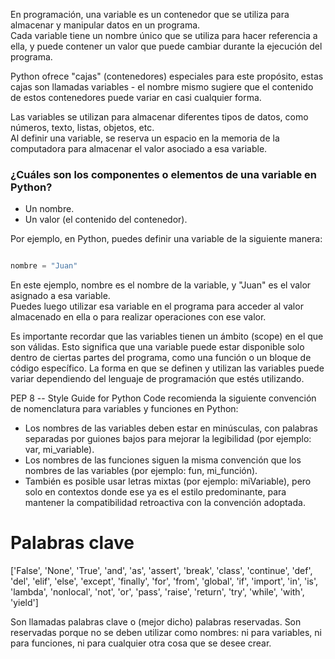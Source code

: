 En programación, una variable es un contenedor que se utiliza para almacenar y manipular datos en un programa.   
Cada variable tiene un nombre único que se utiliza para hacer referencia a ella, y puede contener un valor que puede cambiar durante la ejecución del programa.  

 Python ofrece "cajas" (contenedores) especiales para este propósito, estas cajas son llamadas variables - el nombre mismo sugiere que el contenido de estos contenedores puede variar en casi cualquier forma.

Las variables se utilizan para almacenar diferentes tipos de datos, como números, texto, listas, objetos, etc.  
Al definir una variable, se reserva un espacio en la memoria de la computadora para almacenar el valor asociado a esa variable.

### ¿Cuáles son los componentes o elementos de una variable en Python?

* Un nombre.
* Un valor (el contenido del contenedor).

Por ejemplo, en Python, puedes definir una variable de la siguiente manera:

```python 

nombre = "Juan"

``` 

En este ejemplo, nombre es el nombre de la variable, y "Juan" es el valor asignado a esa variable.   
Puedes luego utilizar esa variable en el programa para acceder al valor almacenado en ella o para realizar operaciones con ese valor.

Es importante recordar que las variables tienen un ámbito (scope) en el que son válidas. Esto significa que una variable puede estar disponible solo dentro de ciertas partes del programa, como una función o un bloque de código específico. La forma en que se definen y utilizan las variables puede variar dependiendo del lenguaje de programación que estés utilizando.

PEP 8 -- Style Guide for Python Code recomienda la siguiente convención de nomenclatura para variables y funciones en Python:

* Los nombres de las variables deben estar en minúsculas, con palabras separadas por guiones bajos para mejorar la legibilidad (por ejemplo: var, mi_variable).
* Los nombres de las funciones siguen la misma convención que los nombres de las variables (por ejemplo: fun, mi_función).
* También es posible usar letras mixtas (por ejemplo: miVariable), pero solo en contextos donde ese ya es el estilo predominante, para mantener la compatibilidad retroactiva con la convención adoptada.

# Palabras clave

['False', 'None', 'True', 'and', 'as', 'assert', 'break', 'class', 'continue', 'def', 'del', 'elif', 'else', 'except', 'finally', 'for', 'from', 'global', 'if', 'import', 'in', 'is', 'lambda', 'nonlocal', 'not', 'or', 'pass', 'raise', 'return', 'try', 'while', 'with', 'yield']

Son llamadas palabras clave o (mejor dicho) palabras reservadas. Son reservadas porque no se deben utilizar como nombres: ni para variables, ni para funciones, ni para cualquier otra cosa que se desee crear.

